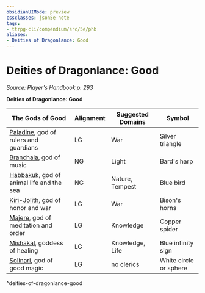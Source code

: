 ```yaml
---
obsidianUIMode: preview
cssclasses: json5e-note
tags:
- ttrpg-cli/compendium/src/5e/phb
aliases:
- Deities of Dragonlance: Good
---
```

# Deities of Dragonlance: Good
*Source: Player's Handbook p. 293* 

**Deities of Dragonlance: Good**

| The Gods of Good | Alignment | Suggested Domains | Symbol |
|------------------|-----------|-------------------|--------|
| [Paladine](/3-Mechanics/CLI/deities/dragonlance-paladine-phb.md), god of rulers and guardians | LG | War | Silver triangle |
| [Branchala](/3-Mechanics/CLI/deities/dragonlance-branchala-phb.md), god of music | NG | Light | Bard's harp |
| [Habbakuk](/3-Mechanics/CLI/deities/dragonlance-habbakuk-phb.md), god of animal life and the sea | NG | Nature, Tempest | Blue bird |
| [Kiri-Jolith](/3-Mechanics/CLI/deities/dragonlance-kiri-jolith-phb.md), god of honor and war | LG | War | Bison's horns |
| [Majere](/3-Mechanics/CLI/deities/dragonlance-majere-phb.md), god of meditation and order | LG | Knowledge | Copper spider |
| [Mishakal](/3-Mechanics/CLI/deities/dragonlance-mishakal-phb.md), goddess of healing | LG | Knowledge, Life | Blue infinity sign |
| [Solinari](/3-Mechanics/CLI/deities/dragonlance-solinari-phb.md), god of good magic | LG | no clerics | White circle or sphere |
^deities-of-dragonlance-good